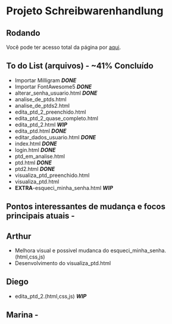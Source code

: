 # Projeto Schreibwarenhandlung

## Rodando

Você pode ter acesso total da página por [aqui](https://dbo-2021.github.io/projeto-schreibwarenhandlung/src/).

## To do List (arquivos) - ~41% Concluído

- Importar Milligram **_DONE_**
- Importar FontAwesome5 **_DONE_**
- alterar_senha_usuario.html **_DONE_**
- analise_de_ptds.html
- analise_de_ptds2.html
- edita_ptd_2_preenchido.html
- edita_ptd_2_quase_completo.html
- edita_ptd_2.html **_WIP_**
- edita_ptd.html **_DONE_**
- editar_dados_usuario.html **_DONE_**
- index.html **_DONE_**
- login.html **_DONE_**
- ptd_em_analise.html
- ptd.html **_DONE_**
- ptd2.html **_DONE_**
- visualiza_ptd_preenchido.html
- visualiza_ptd.html
- **EXTRA**-esqueci_minha_senha.html **_WIP_**

## Pontos interessantes de mudança e focos principais atuais -

## Arthur

- Melhora visual e possivel mudanca do esqueci_minha_senha.(html,css,js)
- Desenvolvimento do visualiza_ptd.html
## Diego

- edita_ptd_2.(html,css,js) **_WIP_**

## Marina -

